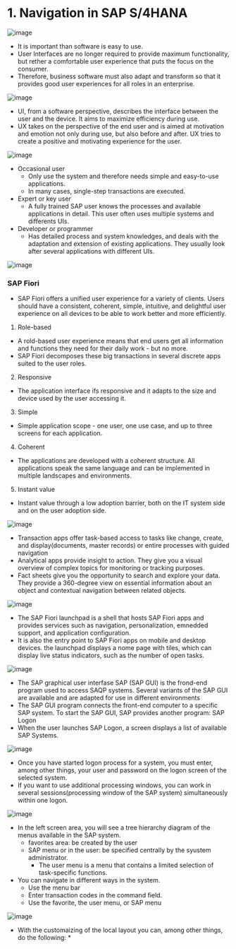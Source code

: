 # 1. Navigation in SAP S/4HANA
![image](https://github.com/qlkdkd/univ-3-1/assets/71871927/20e06173-1392-418e-96b5-7d904e504861)
* It is important than software is easy to use.
* User Interfaces are no longer required to provide maximum functionality, but rether a comfortable user experience that puts the focus on the consumer.
* Therefore, business software must also adapt and transform so that it provides good user experiences for all roles in an enterprise.

![image](https://github.com/qlkdkd/univ-3-1/assets/71871927/4864c1f7-cbbe-45ae-92c9-3d0817fbbcc3)
* UI, from a software perspective, describes the interface between the user and the device. It aims to maximize efficiency during use.
* UX takes on the perspective of the end user and is aimed at motivation and emotion not only during use, but also before and after. UX tries to create a positive and motivating experience for the user.

![image](https://github.com/qlkdkd/univ-3-1/assets/71871927/3e8f3138-4a07-4182-9916-5f567c55e672)
* Occasional user
  * Only use the system and therefore needs simple and easy-to-use applications.
  * In many cases, single-step transactions are executed.
* Expert or key user
  * A fully trained SAP user knows the processes and available applications in detail. This user often uses multiple systems and differents UIs.
* Developer or programmer
  * Has detailed process and system knowledges, and deals with the adaptation and extension of existing applications. They usually look after several applications with different UIs.
 
![image](https://github.com/qlkdkd/univ-3-1/assets/71871927/de3eb67a-53a1-41d9-985b-56cfbb0cdbab)
### SAP Fiori
* SAP Fiori offers a unified user experience for a variety of clients. Users should have a consistent, coherent, simple, intuitive, and delightful user experience on all devices to be able to work better and more efficiently.

1. Role-based
  * A rold-based user experience means that end users get all information and functions they need for their daily work - but no more.
  * SAP Fiori decomposes these big transactions in several discrete apps suited to the user roles.

2. Responsive
  * The application interface ifs responsive and it adapts to the size and device used by the user accessing it.

3. Simple
  * Simple application scope - one user, one use case, and up to three screens for each application.

4. Coherent
  * The applications are developed with a coherent structure. All applications speak the same language and can be implemented in multiple landscapes and environments.

5. Instant value
  * Instant value through a low adoption barrier, both on the IT system side and on the user adoption side.

![image](https://github.com/qlkdkd/univ-3-1/assets/71871927/216a45e7-d234-406c-a11f-43fc88994cb0)
* Transaction apps offer task-based access to tasks like change, create, and display(documents, master records) or entire processes with guided navigation
* Analytical apps provide insight to action. They give you a visual overview of complex topics for monitoring or tracking purposes.
* Fact sheets give you the opportunity to search and explore your data. They provide a 360-degree view on essential information about an object and contextual navigation between related objects.

![image](https://github.com/qlkdkd/univ-3-1/assets/71871927/1f7c724b-01a7-4628-9808-08c333d4cc84)
* The SAP Fiori launchpad is a shell that hosts SAP Fiori apps and provides services such as navigation, personalization, emnedded support, and application configuration.
* It is also the entry point to SAP Fiori apps on mobile and desktop devices. the launchpad displays a nome page with tiles, which can display live status indicators, such as the number of open tasks.

![image](https://github.com/qlkdkd/univ-3-1/assets/71871927/8fea7451-e46b-4e0d-89de-bdce52b36849)
* The SAP graphical user interfase SAP (SAP GUI) is the frond-end program used to access SAQP systems. Several variants of the SAP GUI are available and are adapted for use in different environments
* The SAP GUI program connects the front-end computer to a specific SAP system. To start the SAP GUI, SAP provides another program: SAP Logon
* When the user launches SAP Logon, a screen displays a list of available SAP Systems.

![image](https://github.com/qlkdkd/univ-3-1/assets/71871927/9b7e70aa-9ca2-4b60-8962-351d89993656)
* Once you have started logon process for a system, you must enter, among other things, your user and password on the logon screen of the selected system.
* If you want to use additional processing windows, you can work in several sessions(processing window of the SAP system) simultaneously within one logon.

![image](https://github.com/qlkdkd/univ-3-1/assets/71871927/61957840-6c25-43f6-bbc3-6d694ed12ff8)
* In the left screen area, you will see a tree hierarchy diagram of the menus available in the SAP system.
  * favorites area: be created by the user
  * SAP menu or in the user: be specified centrally by the syustem administrator.
    * The user menu is a menu that contains a limited selection of task-specific functions.
* You can navigate in different ways in the system.
  * Use the menu bar
  * Enter transaction codes in the command field.
  * Use the favorite, the user menu, or SAP menu
 
![image](https://github.com/qlkdkd/univ-3-1/assets/71871927/20217d77-6d7a-4c72-95bd-ebd90aa30830)
* With the customaizing of the local layout you can, among other things, do the following:
  * 
